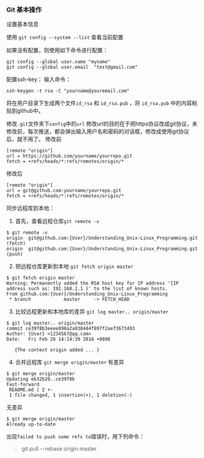 ### Git 基本操作

设置基本信息

使用 `git config --system --list` 查看当前配置

如果没有配置，则使用如下命令进行配置：
```
git config --global user.name "myname"
git config --global user.email  "test@gmail.com"
```
配置ssh-key：
输入命令：
```
ssh-keygen -t rsa -C "yourname@youremail.com"
```
将在用户目录下生成两个文件`id_rsa` 和 `id_rsa.pub` ，将 `id_rsa.pub` 中的内容粘贴到github中。

修改`.git`文件夹下`config`中的`url`
修改url的目的在于把https协议改成git协议，未修改前，每次推送，都会弹出输入用户名和密码的对话框，修改成使用git协议后，就不用了。
修改前
```
[remote "origin"]
url = https://github.com/yourname/yourrepo.git
fetch = +refs/heads/*:refs/remotes/origin/*
```
修改后
```
[remote "origin"]
url = git@github.com:yourname/yourrepo.git
fetch = +refs/heads/*:refs/remotes/origin/*
```

同步远程库到本地：

1. 首先，查看远程仓库`git remote -v`
```
$ git remote -v
origin	git@github.com:{User}/Understanding_Unix-Linux_Programming.git (fetch)
origin	git@github.com:{User}/Understanding_Unix-Linux_Programming.git (push)
```

2. 把远程仓库更新到本地 `git fetch origin master`

```
$ git fetch origin master
Warning: Permanently added the RSA host key for IP address '{IP address such as: 192.168.1.1 }' to the list of known hosts.
From github.com:{User}/Understanding_Unix-Linux_Programming
 * branch            master     -> FETCH_HEAD
 ```

 3. 比较远程更新和本地库的差异 `git log master.. origin/master`

 ```
 $ git log master.. origin/master
commit ce39f8b3eeee898a2a038444f897f2aef3673493
Author: {User} <1234567@qq.com>
Date:   Fri Feb 26 14:14:39 2016 +0800

    {The context origin added ... }
```

4. 合并远程库 `git merge origin/master`
有差异
```
$ git merge origin/master
Updating eb32b20..ce39f8b
Fast-forward
 README.md | 2 +-
 1 file changed, 1 insertion(+), 1 deletion(-)
```
无差异
```
$ git merge origin/master
Already up-to-date
```
出现`failed to push some refs to`错误时，用下列命令：
> git pull --rebase origin master

